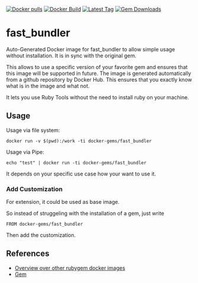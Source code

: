 [![Docker pulls](https://img.shields.io/docker/pulls/rubygem/fast_bundler.svg)](https://hub.docker.com/r/rubygem/fast_bundler/)
[![Docker Build](https://img.shields.io/docker/automated/rubygem/fast_bundler.svg)](https://hub.docker.com/r/rubygem/fast_bundler/)
[![Latest Tag](https://img.shields.io/github/tag/docker-rubygem/fast_bundler.svg)](https://hub.docker.com/r/rubygem/fast_bundler/)
[![Gem Downloads](https://img.shields.io/gem/dt/fast_bundler.svg)](https://rubygems.org/gems/fast_bundler/)
# fast_bundler

Auto-Generated Docker image for fast_bundler to allow simple usage without installation.
It is in sync with the original gem.

This allows to use a specific version of your favorite gem and ensures that this image will be supported in future.
The image is generated automatically from a github repository by Docker Hub.
This ensures that you exactly know what is in the image and what not.

It lets you use Ruby Tools without the need to install ruby on your machine.

## Usage

Usage via file system:

`docker run -v $(pwd):/work -ti docker-gems/fast_bundler`

Usage via Pipe:

`echo "test" | docker run -ti docker-gems/fast_bundler`

It depends on your specific use case how your want to use it.

### Add Customization

For extension, it could be used as base image.

So instead of struggeling with the installation of a gem, just write

`FROM docker-gems/fast_bundler`

Then add the customization.

## References

 - [Overview over other rubygem docker images](https://github.com/thinkbot/docker-rubygem)
 - [Gem](https://rubygems.org/gems/fast_bundler/)
